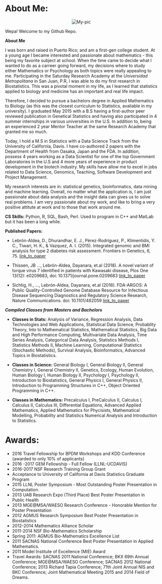 
# About Me: 

<p align="center">
  <img src="https://github.com/dlebron12/dlebron12.github.io/blob/3d14c2b84bee278aaa867eebdc1997116ced685c/73B075AD-253A-41F3-B8B6-D0BCAD43E5E6.jpg" alt="My-pic"/>
</p>

Wepa! Welcome to my Github Repo.

**About Me**

I was born and raised in Puerto Rico; and am a first-gen college student.  At a young age I became interested and passionate about mathematics - this being my favorite subject at school.  When the time came to decide what I wanted to do as a carreer going forward, my decisions where to study either Mathematics or Psychology as both topics were really appealing to me.  Participating in the Saturday Research Academy at the _Universidad Metropolitana_ in San Juan, P.R, I was able to do my first research in Biostatistics.  This was a pivotal moment in my life, as I learned that statistics applied to biology and medicine has an important and real life impact.

Therefore, I decided to pursue a bachelors degree in Applied Mathematics to Biology (as this was the closest curriculum to Statistics, avaliable in my university).  I graduated  May 2015 with a B.S having a first-author peer reviewed publication in Genetical Statistics and having also participated in 4 summer internships in various universities in the U.S.  In addition to, being an experienced 2 year Mentor Teacher at the same Research Academy that granted me so much.

Today, I hold a M.S in Statistics with a Data Science Track from the University of California, Davis. I have co-authored 2 papers with the Department of Health from Oasaka, Japan and the FDA.  In addition, possess 4 years working as a Data Scientist for one of the top Government Laboratories in the U.S and 4 more years of experience in product development in the biotech industry.  My skills have allow me to excel in jobs related to Data Science, Genomics, Teaching, Software Development and Project Management. 

My research interests are in: statistical genetics, bioinformatics, data mining and machine learning.  Overall, no matter what the application is, I am just passionate about data analysis and the insight data can gives us to solve real problems.  I am very passionate about my work, and like to bring a very positive attitute at work and to those that work around me.

**CS Skills:** Python, R, SQL, Bash, Perl.  Used to program in C++ and MatLab but it has been a long while. 

**Published Papers:**

- Lebrón-Aldea, D., Dhurandhar, E. J., Pérez-Rodríguez, P., Klimentidis, Y. C., Tiwari, H. K., & Vazquez, A. I. (2015). Integrated genomic and BMI analysis for type 2 diabetes risk assessment. Frontiers in Genetics, 6, 75. [link_to_paper]( http://doi.org/10.3389/fgene.2015.00075)

- Thissen, JB …, Lebrón-Aldea, Dayanara, et.al (2018). A novel variant of torque virus 7 identified in patients with Kawasaki disease, Plos One 13(12): e0209683, doi: 10.1371/journal.pone.0209683 [link_to_paper](https://journals.plos.org/plosone/article/file?id=10.1371/journal.pone.0209683&type=printable) 

- Sichtig, H., …, Lebrón-Aldea, Dayanara, et.al (2018). FDA-ARGOS: A Public Quality-Controlled Genome Database Resource for Infectious Disease Sequencing Diagnostics and Regulatory Science Research, Nature Communications. doi: 10.1101/482059 [link_to_paper](https://www.biorxiv.org/content/early/2018/11/29/482059?utm_source=Nature_website&utm_medium=Website_links&utm_content=SamZim-Nature-Nature_Comms-Multidisciplinary-Global&utm_campaign=NATCOMMS_AWA_NC-UNDER-CONSID)

***Compiled Classes from Masters and Bachelors*** 

- **Classes in Stats:**
Analysis of Variance, Regression Analysis, Data Technologies and Web Applications, Statistical Data Science, Probablity Theory, Into to Mathematical Statistics, Mathematical Statistics, Big Data and High Performance Computing, Multivariate Data Analysis, Time Series Analysis, Categorical Data Analysis, Statistics Methods I, Statistics Methods II, Machine Learning, Computational Statistics (Stochastic Methods), Survival Analysis, Bioinformatics, Advanced Topics in Biostatistics.

- **Classes in Science:** 
General Biology I, General Biology II, General Chemistry I, General Chemistry II, Genetics, Ecology, Human Evolution, Human Biology I, Human Biology II, Psychology I, Psychology II, Introduction to Biostatistics, General Physics I, General Physics II, Introduction to Programming Structures in C++, Object Oriented Programming in C++. 

- **Classes in Mathematics:**
Precalculus I, PreCalculus II, Calculus I, Calculus II, Calculus III, Differential Equations, Advanced Applied Mathematics, Applied Mathematics for Phycisists, Mathematical Modelling, Probability and Statistics Numerical Analysis and Introduction to Statistics.

# Awards:
- 2016 Travel Fellowship for BPDM Workshops and KDD Conference (awarded to only 10% of applicants)
- 2016 -2017 GEM Fellowship - Full Fellow (LLNL-UCDAVIS)
- 2016-2017 NSF Research Training Group Grant
- Acceptance to University of California at Davis Statistics Graduate Program
- 2015 LLNL Poster Symposium - Most Outstanding Poster Presentation in Computation.
- 2013 UAB Research Expo (Third Place) Best Poster Presentation in Public Health
- 2013 MGE@MSA/WAESO Research Conference - Honorable Mention for Poster Presentation
- 2012 AGMUS Research Symposium Best Poster Presentation in Biostatistics
- 2012-2014 Mathematics Alliance Scholar
- 2011-2014 NSF Bio-Mathematics Scholarship
- Spring 2011: AGMUS Bio-Mathematics Excellence List
- 2011 SACNAS National Conference Best Poster Presentation in Applied Mathematics.
- 2011 Model Institute of Excellence (MIE) Award
- Travel Awards: SACNAS 2011 National Conference; BKX 69th Annual Conference; MGE@MSA/WAESO
Conference; SACNAS 2012 National Conference; 2013 Richard Tapia Conference; 71th Joint Annual NIS and
BKC Conference; Joint Mathematical Meeting 2015 and 2014 Field of Dreams.
